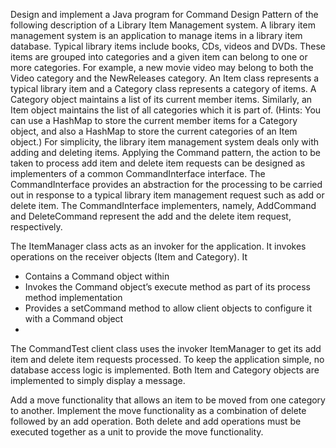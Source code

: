 Design and implement a Java program for Command Design Pattern of the following description of a Library Item Management system.
A library item management system is an application to manage items in a library item database. Typical library items include books, CDs, videos and DVDs. These items are grouped into categories and a given item can belong to one or more categories. For example, a new movie video may belong to both the Video category and the NewReleases category.
An Item class represents a typical library item and a Category class represents a category of items. A Category object maintains a list of its current member items. Similarly, an Item object maintains the list of all categories which it is part of. (Hints: You can use a HashMap to store the current member items for a Category object, and also a HashMap to store the current categories of an Item object.)
For simplicity, the library item management system deals only with adding and deleting items. Applying the Command pattern, the action to be taken to process add item and delete item requests can be designed as implementers of a common CommandInterface interface. The CommandInterface provides an abstraction for the processing to be carried out in response to a typical library item management request such as add or delete item. The CommandInterface implementers, namely, AddCommand and DeleteCommand represent the add and the delete item request, respectively.

The ItemManager class acts as an invoker for the application. It invokes operations on the receiver objects (Item and Category). It
- Contains a Command object within
- Invokes the Command object’s execute method as part of its process method implementation
- Provides a setCommand method to allow client objects to configure it with a Command object
- 
The CommandTest client class uses the invoker ItemManager to get its add item and delete item requests processed. To keep the application simple, no database access logic is implemented. Both Item and Category objects are implemented to simply display a message.

Add a move functionality that allows an item to be moved from one category to another. Implement the move functionality as a combination of delete followed by an add operation. Both delete and add operations must be executed together as a unit to provide the move functionality. 
